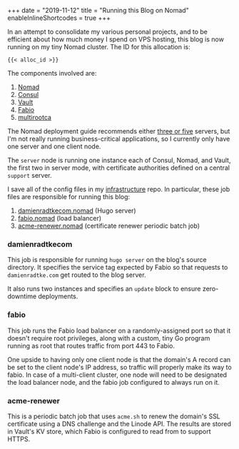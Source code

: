 +++
date = "2019-11-12"
title = "Running this Blog on Nomad"
enableInlineShortcodes = true
+++

In an attempt to consolidate my various personal projects, and to be efficient
about how much money I spend on VPS hosting, this blog is now running on my tiny
Nomad cluster. The ID for this allocation is:

<code>{{< alloc_id >}}</code>

The components involved are:

1. [Nomad](https://www.nomadproject.io/)
2. [Consul](https://www.consul.io/)
3. [Vault](https://www.vaultproject.io/)
4. [Fabio](https://fabiolb.net/)
5. [multirootca](https://github.com/cloudflare/cfssl#the-multirootca)

The Nomad deployment guide recommends either [three or
five](https://www.nomadproject.io/docs/internals/consensus.html#deployment-table)
servers, but I'm not really running business-critical applications, so I
currently only have one server and one client node.

The `server` node is running one instance each of Consul, Nomad, and Vault, the
first two in server mode, with certificate authorities defined on a central
`support` server.

I save all of the config files in my
[infrastructure](https://git.sr.ht/~damien/infrastructure) repo. In particular,
these job files are responsible for running this blog:

1. [damienradtkecom.nomad](https://git.sr.ht/~damien/infrastructure/tree/master/jobs/damienradtkecom.nomad) (Hugo server)
2. [fabio.nomad](https://git.sr.ht/~damien/infrastructure/tree/master/jobs/fabio.nomad) (load balancer)
2. [acme-renewer.nomad](https://git.sr.ht/~damien/infrastructure/tree/master/jobs/acme-renewer.nomad) (certificate renewer periodic batch job)

### damienradtkecom

This job is responsible for running `hugo server` on the blog's source
directory. It specifies the service tag expected by Fabio so that requests to
`damienradtke.com` get routed to the blog server.

It also runs two instances and specifies an `update` block to ensure
zero-downtime deployments.

### fabio

This job runs the Fabio load balancer on a randomly-assigned port so that it
doesn't require root privileges, along with a custom, tiny Go program running as
root that routes traffic from port 443 to Fabio.

One upside to having only one client node is that the domain's A record can be
set to the client node's IP address, so traffic will properly make its way to
fabio. In case of a multi-client cluster, one node will need to be designated
the load balancer node, and the fabio job configured to always run on it.

### acme-renewer

This is a periodic batch job that uses `acme.sh` to renew the domain's SSL
certificate using a DNS challenge and the Linode API. The results are stored in
Vault's KV store, which Fabio is configured to read from to support HTTPS.
